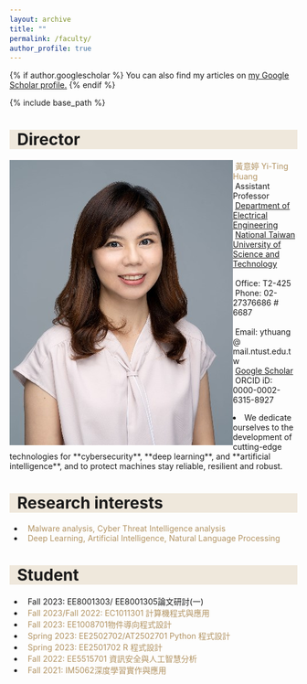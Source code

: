 ```yaml
---
layout: archive
title: ""
permalink: /faculty/
author_profile: true
---
```


{% if author.googlescholar %}
  You can also find my articles on <u><a href="{{author.googlescholar}}">my Google Scholar profile</a>.</u>
{% endif %}

{% include base_path %}


<!-- Director -->
<h1 style= "background:#efe8dc">&nbsp; Director</h1>

<kbd><img src="/images/Yi-ting3.jpg" align="left" height="40%"/></kbd>
   <font color="#b29362"> &nbsp;黃意婷 Yi-Ting Huang</font><br>
   &nbsp;Assistant Professor<br>
   &nbsp;[Department of Electrical Engineering](https://www.ee.ntust.edu.tw/)<br>
   &nbsp;[National Taiwan University of Science and Technology](https://www.ntust.edu.tw/)<br><br>
   &nbsp;Office: T2-425<br>
   &nbsp;Phone: 02-27376686 # 6687<br>   
   &nbsp;Email: ythuang @ mail.ntust.edu.tw<br>
   &nbsp;[Google Scholar](https://scholar.google.com/citations?user=uZIy830AAAAJ&hl=en)<br>
   &nbsp;ORCID iD: 0000-0002-6315-8927<br>
   

<li>
  We dedicate ourselves to the development of cutting-edge technologies for **cybersecurity**, **deep learning**, and **artificial intelligence**, and to protect machines stay reliable, resilient and robust.<br>
</li>
<h1 style= "background:#efe8dc">&nbsp; Research interests</h1>
<ul>
  <li><font color="#b29362">&nbsp;&nbsp;Malware analysis, Cyber Threat Intelligence analysis</font></li>
  <li><font color="#b29362">&nbsp;&nbsp;Deep Learning, Artificial Intelligence, Natural Language Processing</font></li>
</ul>
<!-- Student -->
<h1 style= "background:#efe8dc">&nbsp; Student</h1>
<ul>
  <li>&nbsp;&nbsp;Fall 2023: EE8001303/ EE8001305<font bold>論文研討(一)</font></li>
  <li><font color="#b29362">&nbsp;&nbsp;Fall 2023/Fall 2022: EC1011301 計算機程式與應用</font></li>
  <li><font color="#b29362">&nbsp;&nbsp;Fall 2023: EE1008701物件導向程式設計</font></li>
  <li><font color="#b29362">&nbsp;&nbsp;Spring 2023: EE2502702/AT2502701 Python 程式設計</font></li>
  <li><font color="#b29362">&nbsp;&nbsp;Spring 2023: EE2501702	 R 程式設計</font></li>
  <li><font color="#b29362">&nbsp;&nbsp;Fall 2022: EE5515701 資訊安全與人工智慧分析</font></li>
  <li><font color="#b29362">&nbsp;&nbsp;Fall 2021: IM5062深度學習實作與應用</font></li>
</ul>
